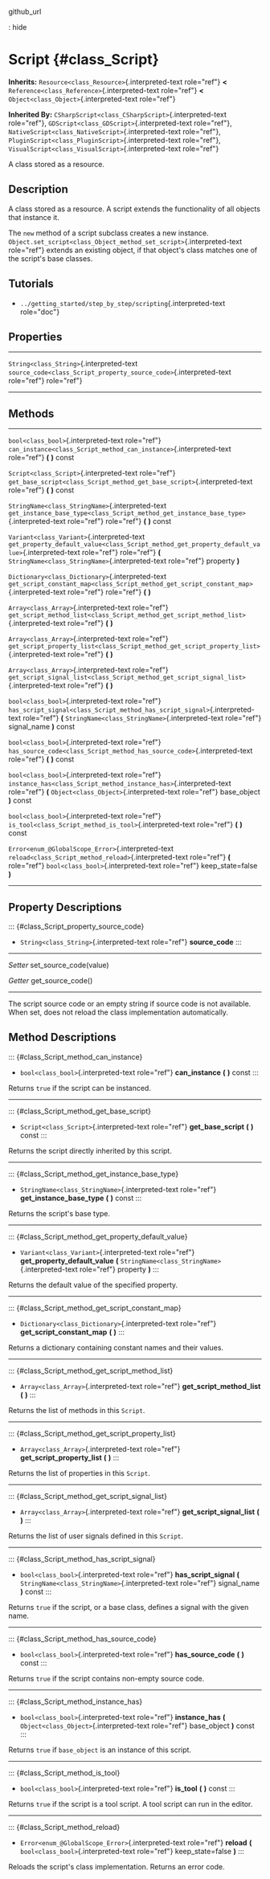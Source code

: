 github\_url

:   hide

Script {#class_Script}
======

**Inherits:** `Resource<class_Resource>`{.interpreted-text role="ref"}
**\<** `Reference<class_Reference>`{.interpreted-text role="ref"} **\<**
`Object<class_Object>`{.interpreted-text role="ref"}

**Inherited By:** `CSharpScript<class_CSharpScript>`{.interpreted-text
role="ref"}, `GDScript<class_GDScript>`{.interpreted-text role="ref"},
`NativeScript<class_NativeScript>`{.interpreted-text role="ref"},
`PluginScript<class_PluginScript>`{.interpreted-text role="ref"},
`VisualScript<class_VisualScript>`{.interpreted-text role="ref"}

A class stored as a resource.

Description
-----------

A class stored as a resource. A script extends the functionality of all
objects that instance it.

The `new` method of a script subclass creates a new instance.
`Object.set_script<class_Object_method_set_script>`{.interpreted-text
role="ref"} extends an existing object, if that object\'s class matches
one of the script\'s base classes.

Tutorials
---------

-   `../getting_started/step_by_step/scripting`{.interpreted-text
    role="doc"}

Properties
----------

  ------------------------------------------ --------------------------------------------------------------------
  `String<class_String>`{.interpreted-text   `source_code<class_Script_property_source_code>`{.interpreted-text
  role="ref"}                                role="ref"}

  ------------------------------------------ --------------------------------------------------------------------

Methods
-------

  ---------------------------------------------------- ------------------------------------------------------------------------------------------------
  `bool<class_bool>`{.interpreted-text role="ref"}     `can_instance<class_Script_method_can_instance>`{.interpreted-text role="ref"} **(** **)** const

  `Script<class_Script>`{.interpreted-text role="ref"} `get_base_script<class_Script_method_get_base_script>`{.interpreted-text role="ref"} **(** **)**
                                                       const

  `StringName<class_StringName>`{.interpreted-text     `get_instance_base_type<class_Script_method_get_instance_base_type>`{.interpreted-text
  role="ref"}                                          role="ref"} **(** **)** const

  `Variant<class_Variant>`{.interpreted-text           `get_property_default_value<class_Script_method_get_property_default_value>`{.interpreted-text
  role="ref"}                                          role="ref"} **(** `StringName<class_StringName>`{.interpreted-text role="ref"} property **)**

  `Dictionary<class_Dictionary>`{.interpreted-text     `get_script_constant_map<class_Script_method_get_script_constant_map>`{.interpreted-text
  role="ref"}                                          role="ref"} **(** **)**

  `Array<class_Array>`{.interpreted-text role="ref"}   `get_script_method_list<class_Script_method_get_script_method_list>`{.interpreted-text
                                                       role="ref"} **(** **)**

  `Array<class_Array>`{.interpreted-text role="ref"}   `get_script_property_list<class_Script_method_get_script_property_list>`{.interpreted-text
                                                       role="ref"} **(** **)**

  `Array<class_Array>`{.interpreted-text role="ref"}   `get_script_signal_list<class_Script_method_get_script_signal_list>`{.interpreted-text
                                                       role="ref"} **(** **)**

  `bool<class_bool>`{.interpreted-text role="ref"}     `has_script_signal<class_Script_method_has_script_signal>`{.interpreted-text role="ref"} **(**
                                                       `StringName<class_StringName>`{.interpreted-text role="ref"} signal\_name **)** const

  `bool<class_bool>`{.interpreted-text role="ref"}     `has_source_code<class_Script_method_has_source_code>`{.interpreted-text role="ref"} **(** **)**
                                                       const

  `bool<class_bool>`{.interpreted-text role="ref"}     `instance_has<class_Script_method_instance_has>`{.interpreted-text role="ref"} **(**
                                                       `Object<class_Object>`{.interpreted-text role="ref"} base\_object **)** const

  `bool<class_bool>`{.interpreted-text role="ref"}     `is_tool<class_Script_method_is_tool>`{.interpreted-text role="ref"} **(** **)** const

  `Error<enum_@GlobalScope_Error>`{.interpreted-text   `reload<class_Script_method_reload>`{.interpreted-text role="ref"} **(**
  role="ref"}                                          `bool<class_bool>`{.interpreted-text role="ref"} keep\_state=false **)**
  ---------------------------------------------------- ------------------------------------------------------------------------------------------------

Property Descriptions
---------------------

::: {#class_Script_property_source_code}
-   `String<class_String>`{.interpreted-text role="ref"}
    **source\_code**
:::

  ---------- --------------------------
  *Setter*   set\_source\_code(value)

  *Getter*   get\_source\_code()
  ---------- --------------------------

The script source code or an empty string if source code is not
available. When set, does not reload the class implementation
automatically.

Method Descriptions
-------------------

::: {#class_Script_method_can_instance}
-   `bool<class_bool>`{.interpreted-text role="ref"} **can\_instance**
    **(** **)** const
:::

Returns `true` if the script can be instanced.

------------------------------------------------------------------------

::: {#class_Script_method_get_base_script}
-   `Script<class_Script>`{.interpreted-text role="ref"}
    **get\_base\_script** **(** **)** const
:::

Returns the script directly inherited by this script.

------------------------------------------------------------------------

::: {#class_Script_method_get_instance_base_type}
-   `StringName<class_StringName>`{.interpreted-text role="ref"}
    **get\_instance\_base\_type** **(** **)** const
:::

Returns the script\'s base type.

------------------------------------------------------------------------

::: {#class_Script_method_get_property_default_value}
-   `Variant<class_Variant>`{.interpreted-text role="ref"}
    **get\_property\_default\_value** **(**
    `StringName<class_StringName>`{.interpreted-text role="ref"}
    property **)**
:::

Returns the default value of the specified property.

------------------------------------------------------------------------

::: {#class_Script_method_get_script_constant_map}
-   `Dictionary<class_Dictionary>`{.interpreted-text role="ref"}
    **get\_script\_constant\_map** **(** **)**
:::

Returns a dictionary containing constant names and their values.

------------------------------------------------------------------------

::: {#class_Script_method_get_script_method_list}
-   `Array<class_Array>`{.interpreted-text role="ref"}
    **get\_script\_method\_list** **(** **)**
:::

Returns the list of methods in this `Script`.

------------------------------------------------------------------------

::: {#class_Script_method_get_script_property_list}
-   `Array<class_Array>`{.interpreted-text role="ref"}
    **get\_script\_property\_list** **(** **)**
:::

Returns the list of properties in this `Script`.

------------------------------------------------------------------------

::: {#class_Script_method_get_script_signal_list}
-   `Array<class_Array>`{.interpreted-text role="ref"}
    **get\_script\_signal\_list** **(** **)**
:::

Returns the list of user signals defined in this `Script`.

------------------------------------------------------------------------

::: {#class_Script_method_has_script_signal}
-   `bool<class_bool>`{.interpreted-text role="ref"}
    **has\_script\_signal** **(**
    `StringName<class_StringName>`{.interpreted-text role="ref"}
    signal\_name **)** const
:::

Returns `true` if the script, or a base class, defines a signal with the
given name.

------------------------------------------------------------------------

::: {#class_Script_method_has_source_code}
-   `bool<class_bool>`{.interpreted-text role="ref"}
    **has\_source\_code** **(** **)** const
:::

Returns `true` if the script contains non-empty source code.

------------------------------------------------------------------------

::: {#class_Script_method_instance_has}
-   `bool<class_bool>`{.interpreted-text role="ref"} **instance\_has**
    **(** `Object<class_Object>`{.interpreted-text role="ref"}
    base\_object **)** const
:::

Returns `true` if `base_object` is an instance of this script.

------------------------------------------------------------------------

::: {#class_Script_method_is_tool}
-   `bool<class_bool>`{.interpreted-text role="ref"} **is\_tool** **(**
    **)** const
:::

Returns `true` if the script is a tool script. A tool script can run in
the editor.

------------------------------------------------------------------------

::: {#class_Script_method_reload}
-   `Error<enum_@GlobalScope_Error>`{.interpreted-text role="ref"}
    **reload** **(** `bool<class_bool>`{.interpreted-text role="ref"}
    keep\_state=false **)**
:::

Reloads the script\'s class implementation. Returns an error code.
